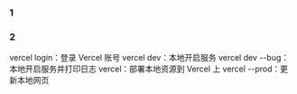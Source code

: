 ### 1

### 2


vercel login：登录 Vercel 账号
vercel dev：本地开启服务
vercel dev --bug：本地开启服务并打印日志
vercel：部署本地资源到 Vercel 上
vercel --prod：更新本地网页